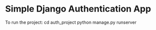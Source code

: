 # Simple Django Authentication App

To run the project:
  cd auth_project
  python manage.py runserver
